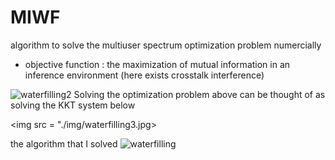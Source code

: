 # MIWF



algorithm to solve the multiuser spectrum optimization problem numercially

- objective function : the maximization of mutual information in an inference environment (here exists crosstalk interference)

![waterfilling2](https://user-images.githubusercontent.com/109332374/192106559-f344b27f-284f-404d-87b8-65239df982b6.jpg)
Solving the optimization problem above can be thought of as solving the KKT system below

<img src = "./img/waterfilling3.jpg>

the algorithm that I solved 
![waterfilling](https://user-images.githubusercontent.com/109332374/192106558-a4db822d-d675-4c71-b8a1-54578738555a.jpg)
